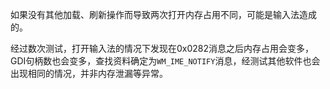 如果没有其他加载、刷新操作而导致两次打开内存占用不同，可能是输入法造成的。

经过数次测试，打开输入法的情况下发现在0x0282消息之后内存占用会变多，GDI句柄数也会变多，查找资料确定为`WM_IME_NOTIFY`消息，经测试其他软件也会出现相同的情况，并非内存泄漏等异常。
